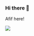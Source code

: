 ### Hi there 👋

Afif here!
<p></p>
<span align="center"><img  src="https://github-readme-stats.vercel.app/api?username=afifaniks&show_icons=true&count_private=true&locale=en"/></span>
<!-- <span align="center"><img src="https://github-readme-stats.vercel.app/api/top-langs/?username=afifaniks&theme=dark&hide=html&langs_count=3"/></span> -->


